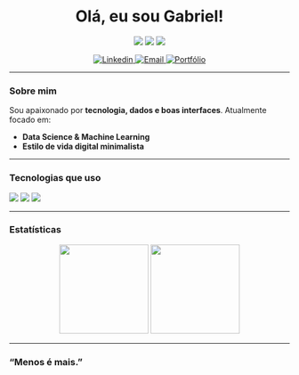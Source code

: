 <h1 align="center">Olá, eu sou Gabriel!</h1>

<p align="center">
  <img src="https://img.shields.io/badge/-Desenvolvedor%20Fullstack-000?style=flat-square&logo=github&logoColor=white" />
  <img src="https://img.shields.io/badge/-Data%20Science-000?style=flat-square&logo=python&logoColor=white" />
  <img src="https://img.shields.io/badge/-Minimalismo%20é%20chave-000?style=flat-square" />
</p>

<p align="center">
  <a href="nao possuo ainda " target="_blank">
    <img alt="Linkedin" src="https://img.shields.io/badge/LinkedIn-0A66C2?style=flat-square&logo=linkedin&logoColor=white"/>
  </a>
  <a href="gthomazirosa@gmail.com">
    <img alt="Email" src="https://img.shields.io/badge/Email-D14836?style=flat-square&logo=gmail&logoColor=white"/>
  </a>
  <a href="nao possuo ainda" target="_blank">
    <img alt="Portfólio" src="https://img.shields.io/badge/Portfólio-000?style=flat-square&logo=firefox&logoColor=white"/>
  </a>
</p>

---

### Sobre mim

Sou apaixonado por **tecnologia, dados e boas interfaces**. Atualmente focado em:

- **Data Science & Machine Learning**
- **Estilo de vida digital minimalista**

---

### Tecnologias que uso

<p align="left">
  <img src="https://img.shields.io/badge/-Python-000?style=flat-square&logo=python&logoColor=white"/>
  <img src="https://img.shields.io/badge/-Node.js-000?style=flat-square&logo=node.js&logoColor=white"/>
  <img src="https://img.shields.io/badge/-Git-000?style=flat-square&logo=git&logoColor=white"/>
</p>

---

### Estatísticas

<p align="center">
  <img height="160em" src="https://github-readme-stats.vercel.app/api?username=gabriel-thomazi&show_icons=true&theme=tokyonight&hide_border=true&hide_title=true"/>
  <img height="160em" src="https://github-readme-stats.vercel.app/api/top-langs/?username=gabriel-thomazi&layout=compact&theme=tokyonight&hide_border=true"/>
</p>

---

### “Menos é mais.”

